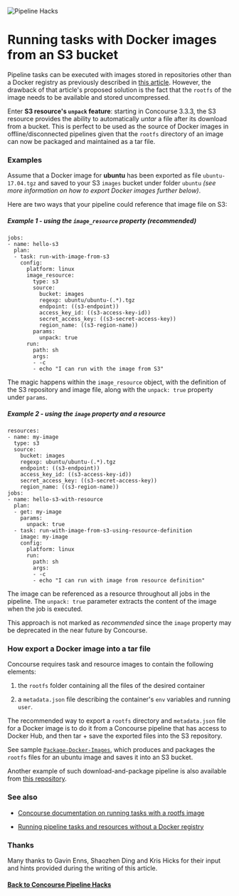 ![Pipeline Hacks](https://github.com/pivotalservices/concourse-pipeline-samples/raw/master/common/images/concourse-and-s3-images.png)

# Running tasks with Docker images from an S3 bucket

Pipeline tasks can be executed with images stored in repositories other than a Docker registry as previously described in [this article](https://github.com/pivotalservices/concourse-pipeline-samples/tree/master/concourse-pipeline-hacks/docker-images-from-repo). However, the drawback of that article's proposed solution is the fact that the `rootfs` of the image needs to be available and stored uncompressed.

Enter **S3 resource's `unpack` feature**: starting in Concourse 3.3.3, the S3 resource provides the ability to automatically *untar* a file after its download from a bucket. This is perfect to be used as the source of Docker images in offline/disconnected pipelines given that the `rootfs` directory of an image can now be packaged and maintained as a tar file.  

### Examples

Assume that a Docker image for **ubuntu** has been exported as file `ubuntu-17.04.tgz` and saved to your S3 `images` bucket under folder `ubuntu` *(see more information on how to export Docker images further below)*.  

Here are two ways that your pipeline could reference that image file on S3:

##### Example 1 - using the `image_resource` property (recommended)

```
jobs:
- name: hello-s3
  plan:
  - task: run-with-image-from-s3
    config:
      platform: linux
      image_resource:
        type: s3
        source:
          bucket: images
          regexp: ubuntu/ubuntu-(.*).tgz
          endpoint: ((s3-endpoint))   
          access_key_id: ((s3-access-key-id))
          secret_access_key: ((s3-secret-access-key))
          region_name: ((s3-region-name))
        params:
          unpack: true
      run:
        path: sh
        args:
        - -c
        - echo "I can run with the image from S3"
```

The magic happens within the `image_resource` object, with the definition of the S3 repository and image file, along with the `unpack: true` property under `params`.  


##### Example 2 - using the `image` property and a resource

```
resources:
- name: my-image
  type: s3
  source:
    bucket: images
    regexp: ubuntu/ubuntu-(.*).tgz
    endpoint: ((s3-endpoint))
    access_key_id: ((s3-access-key-id))
    secret_access_key: ((s3-secret-access-key))
    region_name: ((s3-region-name))
jobs:
- name: hello-s3-with-resource
  plan:
  - get: my-image
    params:
      unpack: true
  - task: run-with-image-from-s3-using-resource-definition
    image: my-image
    config:
      platform: linux
      run:
        path: sh
        args:
        - -c
        - echo "I can run with image from resource definition"
```

The image can be referenced as a resource throughout all jobs in the pipeline. The `unpack: true` parameter extracts the content of the image when the job is executed.  

This approach is not marked as *recommended* since the `image` property may be deprecated in the near future by Concourse.


### How export a Docker image into a tar file

Concourse requires task and resource images to contain the following elements:

1. the `rootfs` folder containing all the files of the desired container

1. a `metadata.json` file describing the container's `env` variables and running `user`.

The recommended way to export a `rootfs` directory and `metadata.json` file for a Docker image is to do it from a Concourse pipeline that has access to Docker Hub, and then tar + save the exported files into the S3 repository.

See sample [`Package-Docker-Images`](package-docker-images.yml), which produces and packages the `rootfs` files for an ubuntu image and saves it into an S3 bucket.

Another example of such download-and-package pipeline is also available from [this repository](https://github.com/pivotal-cf/pcf-pipelines/blob/master/download-offline-resources/pipeline.yml).


### See also

- [Concourse documentation on running tasks with a rootfs image]( https://concourse.ci/running-tasks.html#task-config-image)

- [Running pipeline tasks and resources without a Docker registry](https://github.com/pivotalservices/concourse-pipeline-samples/tree/master/concourse-pipeline-hacks/docker-images-from-repo)


### Thanks

Many thanks to Gavin Enns, Shaozhen Ding and Kris Hicks for their input and hints provided during the writing of this article.  


#### [Back to Concourse Pipeline Hacks](..)
